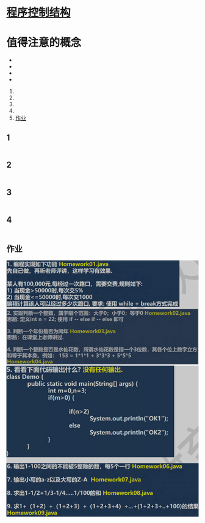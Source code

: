 # [程序控制结构](./TCH_Han/Chapter5.md)  
# 值得注意的概念
- 
- 
- 
-  
1. [](#1)
2. [](#2)
3. [](#3)
4. [](#4)
5. [作业](#作业)  
## 1
```
```
## 2
```
```
## 3
```
```
## 4
```
```
## 作业

<img src="../img/TCH_Han/ch5_0.png" style="zoom:67%;" />

<img src="../img/TCH_Han/ch5_1.png" style="zoom:67%;" />

```
```